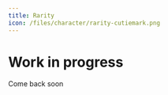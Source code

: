```yaml
---
title: Rarity
icon: /files/character/rarity-cutiemark.png
---
```


# Work in progress

Come back soon
